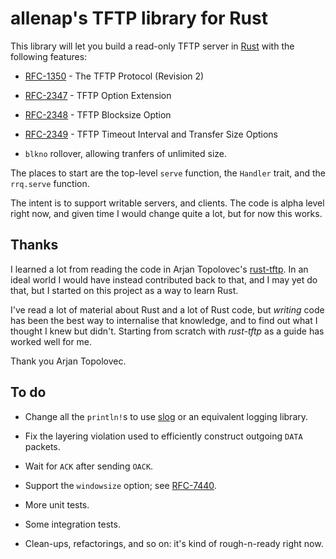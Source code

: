 # allenap's TFTP library for Rust

This library will let you build a read-only TFTP server
in [Rust](https://www.rust-lang.org/) with the following features:

 * [RFC-1350](https://tools.ietf.org/html/rfc1350) - The TFTP Protocol
   (Revision 2)

 * [RFC-2347](https://tools.ietf.org/html/rfc2347) - TFTP Option
   Extension

 * [RFC-2348](https://tools.ietf.org/html/rfc2348) - TFTP Blocksize
   Option

 * [RFC-2349](https://tools.ietf.org/html/rfc2349) - TFTP Timeout
   Interval and Transfer Size Options

 * `blkno` rollover, allowing tranfers of unlimited size.

The places to start are the top-level `serve` function, the `Handler`
trait, and the `rrq.serve` function.

The intent is to support writable servers, and clients. The code is
alpha level right now, and given time I would change quite a lot, but
for now this works.

## Thanks

I learned a lot from reading the code in Arjan
Topolovec's [rust-tftp](https://github.com/arjantop/rust-tftp). In an
ideal world I would have instead contributed back to that, and I may yet
do that, but I started on this project as a way to learn Rust.

I've read a lot of material about Rust and a lot of Rust code, but
*writing* code has been the best way to internalise that knowledge, and
to find out what I thought I knew but didn't. Starting from scratch with
*rust-tftp* as a guide has worked well for me.

Thank you Arjan Topolovec.


## To do

 * Change all the `println!`s to
   use [slog](https://github.com/slog-rs/slog) or an equivalent logging
   library.

 * Fix the layering violation used to efficiently construct outgoing
   `DATA` packets.

 * Wait for `ACK` after sending `OACK`.

 * Support the `windowsize` option;
   see [RFC-7440](https://tools.ietf.org/html/rfc7440).

 * More unit tests.

 * Some integration tests.

 * Clean-ups, refactorings, and so on: it's kind of rough-n-ready right now.
